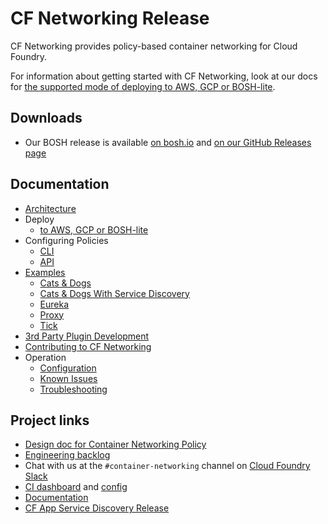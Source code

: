 # CF Networking Release

CF Networking provides policy-based container networking for Cloud Foundry.

For information about getting started with CF Networking, look at our docs for [the supported mode of deploying to AWS, GCP or BOSH-lite](https://github.com/cloudfoundry/cf-deployment).

## Downloads
- Our BOSH release is available [on bosh.io](http://bosh.io/releases/github.com/cloudfoundry-incubator/cf-networking-release)
  and [on our GitHub Releases page](https://github.com/cloudfoundry-incubator/cf-networking-release/releases)

## Documentation
- [Architecture](docs/arch.md)
- Deploy
  - [to AWS, GCP or BOSH-lite](https://github.com/cloudfoundry/cf-deployment)
- Configuring Policies
  - [CLI](docs/CLI.md)
  - [API](docs/API.md)
- [Examples](src/example-apps)
  - [Cats & Dogs](https://github.com/cloudfoundry/cf-networking-examples/blob/master/docs/c2c-no-service-discovery.md)
  - [Cats & Dogs With Service Discovery](https://github.com/cloudfoundry/cf-networking-examples/blob/master/docs/c2c-with-service-discovery.md)
  - [Eureka](src/example-apps/eureka)
  - [Proxy](src/example-apps/proxy)
  - [Tick](src/example-apps/tick)
- [3rd Party Plugin Development](docs/3rd-party.md)
- [Contributing to CF Networking](docs/contributing.md)
- Operation
  - [Configuration](docs/configuration.md)
  - [Known Issues](docs/known-issues.md)
  - [Troubleshooting](docs/troubleshooting.md)

## Project links
- [Design doc for Container Networking Policy](https://docs.google.com/document/d/1HDS89TJKD7ACG6cqQHph5BdNSKLt8jvo6sPGBZ5DmsM)
- [Engineering backlog](https://www.pivotaltracker.com/n/projects/1498342)
- Chat with us at the `#container-networking` channel on [Cloud Foundry Slack](http://slack.cloudfoundry.org/)
- [CI dashboard](http://dashboard.c2c.cf-app.com) and [config](https://github.com/cloudfoundry-incubator/cf-networking-ci)
- [Documentation](./docs)
- [CF App Service Discovery Release](https://github.com/cloudfoundry/cf-app-sd-release)
